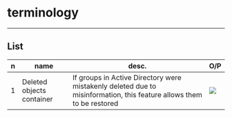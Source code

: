 # terminology

---

## List
|n|name|desc.|O/P|
|-|----|-----|---|
|1|Deleted objects container|If groups in Active Directory were mistakenly deleted due to misinformation, this feature allows them to be restored|<img src="https://i.imgur.com/TUO8RzF.png">|
